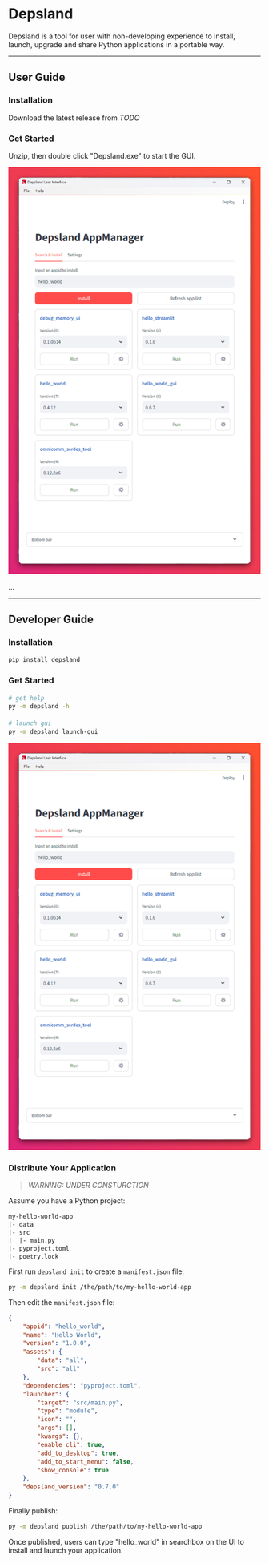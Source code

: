 # Depsland

Depsland is a tool for user with non-developing experience to install, launch, upgrade and share Python applications in a portable way.

---

## User Guide

### Installation

Download the latest release from *TODO*

### Get Started

Unzip, then double click "Depsland.exe" to start the GUI.

![](.images/20240523175259.png)

...

---

## Developer Guide

### Installation

```sh
pip install depsland
```

### Get Started

```sh
# get help
py -m depsland -h

# launch gui
py -m depsland launch-gui
```

![](.images/20240523175259.png)

### Distribute Your Application

> *WARNING: UNDER CONSTURCTION*

Assume you have a Python project:

```
my-hello-world-app
|- data
|- src
|  |- main.py
|- pyproject.toml
|- poetry.lock
```

First run `depsland init` to create a `manifest.json` file:

```sh
py -m depsland init /the/path/to/my-hello-world-app
```

Then edit the `manifest.json` file:

```json
{
    "appid": "hello_world",
    "name": "Hello World",
    "version": "1.0.0",
    "assets": {
        "data": "all",
        "src": "all"
    },
    "dependencies": "pyproject.toml",
    "launcher": {
        "target": "src/main.py",
        "type": "module",
        "icon": "",
        "args": [],
        "kwargs": {},
        "enable_cli": true,
        "add_to_desktop": true,
        "add_to_start_menu": false,
        "show_console": true
    },
    "depsland_version": "0.7.0"
}
```

Finally publish:

```sh
py -m depsland publish /the/path/to/my-hello-world-app
```

Once published, users can type "hello_world" in searchbox on the UI to install and launch your application.
